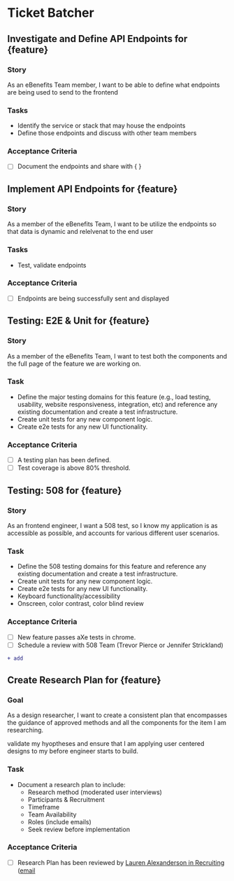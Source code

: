 # Ticket Batcher

## Investigate and Define API Endpoints for {feature}
### Story
As an eBenefits Team member, I want to be able to define what endpoints are being used to send to the frontend

### Tasks
- Identify the service or stack that may house the endpoints
- Define those endpoints and discuss with other team members

### Acceptance Criteria
- [ ] Document the endpoints and share with { }

## Implement API Endpoints for {feature}
### Story
As a member of the eBenefits Team, I want to be utilize the endpoints so that data is dynamic and relelvenat to the end user

### Tasks
- Test, validate endpoints

### Acceptance Criteria
- [ ] Endpoints are being successfully sent and displayed

## Testing: E2E & Unit for {feature}
### Story
As a member of the eBenefits Team, I want to test both the components and the full page of the feature we are working on.

### Task
- Define the major testing domains for this feature (e.g., load testing, usability, website responsiveness, integration, etc) and reference any existing documentation and create a test infrastructure.
- Create unit tests for any new component logic.
- Create e2e tests for any new UI functionality. 

### Acceptance Criteria
- [ ] A testing plan has been defined.
- [ ] Test coverage is above 80% threshold.

## Testing: 508 for {feature}
### Story
As an frontend engineer, I want a 508 test, so I know my application is as accessible as possible, and accounts for various different user scenarios. 

### Task
- Define the 508 testing domains for this feature and reference any existing documentation and create a test infrastructure.
- Create unit tests for any new component logic.
- Create e2e tests for any new UI functionality. 
- Keyboard functionality/accessibility
- Onscreen, color contrast, color blind review

### Acceptance Criteria
- [ ] New feature passes aXe tests in chrome.
- [ ] Schedule a review with 508 Team (Trevor Pierce or Jennifer Strickland) 

```diff
+ add
```
## Create Research Plan for {feature}
### Goal
As a design researcher, I want to create a consistent plan that encompasses the guidance of approved methods and all the components for the item I am researching.

validate my hyoptheses and ensure that I am applying user centered designs to my before engineer starts to build. 

### Task
- Document a research plan to include:
  - Research method (moderated user interviews)
  - Participants & Recruitment
  - Timeframe
  - Team Availability
  - Roles (include emails)
  - Seek review before implementation
  
### Acceptance Criteria
- [ ] Research Plan has been reviewed by [Lauren Alexanderson in Recruiting](https://dsva.slack.com/team/U772MC9BQ) ([email](mailto:lauren.alexanderson@va.gov)
